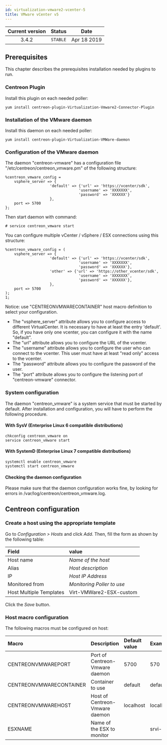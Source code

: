 ```yaml
---
id: virtualization-vmware2-vcenter-5
title: VMware vCenter v5
---
```


| Current version | Status | Date |
| :-: | :-: | :-: |
| 3.4.2 | `STABLE` | Apr 18 2019 |

## Prerequisites

This chapter describes the prerequisites installation needed by plugins to run.

### Centreon Plugin

Install this plugin on each needed poller:

``` shell
yum install centreon-plugin-Virtualization-Vmware2-Connector-Plugin
```

### Installation of the VMware daemon

Install this daemon on each needed poller:

``` shell
yum install centreon-plugin-Virtualization-VMWare-daemon
```

### Configuration of the VMware daemon

The daemon "centreon-vmware" has a configuration file
"/etc/centreon/centreon\_vmware.pm" of the following structure:

``` 
%centreon_vmware_config =   
    vsphere_server => {
                    'default' => {'url' => 'https://vcenter/sdk',
                                 'username' => 'XXXXXXX',
                                 'password' => 'XXXXXX'}
                    }, 
    port => 5700
};  
```

Then start daemon with command:

    # service centreon_vmware start

You can configure multiple vCenter / vSphere / ESX connections using this
structure:

    %centreon_vmware_config = (
        vsphere_server => {
                        'default' => {'url' => 'https://vcenter/sdk',
                                     'username' => 'XXXXXXX',
                                     'password' => 'XXXXXX'},
                        'other' => {'url' => 'https://other_vcenter/sdk',
                                     'username' => 'XXXXXXX',
                                     'password' => 'XXXXXX'},
                        },
        port => 5700
    );
    1;

Notice: use "CENTREONVMWARECONTAINER" host macro definition to select your
configuration.

  - The "vsphere\_server" attribute allows you to configure access to different
    VirtualCenter. It is necessary to have at least the entry 'default'. So, if
    you have only one vcenter, you can configure it with the name "default".
  - The "url" attribute allows you to configure the URL of the vcenter.
  - The "username" attribute allows you to configure the user who can connect to
    the vcenter. This user must have at least "read only" access to the vcenter.
  - The "password" attribute allows you to configure the password of the user.
  - The "port" attribute allows you to configure the listening port of
    "centreon-vmware" connector.

### System configuration

The daemon "centreon\_vmware" is a system service that must be started by
default. After installation and configuration, you will have to perform the
following procedure.

#### With SysV (Enterprise Linux 6 compatible distributions)

    chkconfig centreon_vmware on
    service centreon_vmware start

#### With SystemD (Enterprise Linux 7 compatible distributions)

    systemctl enable centreon_vmware
    systemctl start centreon_vmware

#### Checking the daemon configuration

Please make sure that the daemon configuration works fine, by looking for errors
in /var/log/centreon/centreon\_vmware.log.

## Centreon configuration

### Create a host using the appropriate template

Go to *Configuration \> Hosts* and click *Add*. Then, fill the form as shown by
the following table:

| Field                   | value                      |
| :---------------------- | :------------------------- |
| Host name               | *Name of the host*         |
| Alias                   | *Host description*         |
| IP                      | *Host IP Address*          |
| Monitored from          | *Monitoring Poller to use* |
| Host Multiple Templates | Virt-VMWare2-ESX-custom    |

Click the *Save* button.

### Host macro configuration

The following macros must be configured on host:

| Macro                   | Description                    | Default value | Example   |
| :---------------------- | :----------------------------- | :------------ | :-------- |
| CENTREONVMWAREPORT      | Port of Centreon-Vmware daemon | 5700          | 570       |
| CENTREONVMWARECONTAINER | Container to use               | default       | default   |
| CENTREONVMWAREHOST      | Host of Centreon-Vmware daemon | localhost     | localhost |
| ESXNAME                 | Name of the ESX to monitor     |               | srvi-esx  |

